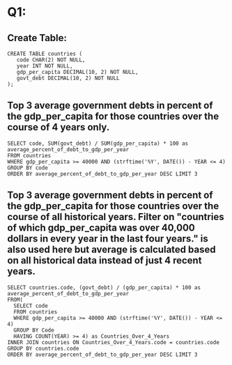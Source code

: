 # Q1:
## Create Table:
 ```
 CREATE TABLE countries (
	code CHAR(2) NOT NULL,
	year INT NOT NULL,
	gdp_per_capita DECIMAL(10, 2) NOT NULL,
	govt_debt DECIMAL(10, 2) NOT NULL
);
```

## Top 3 average government debts in percent of the gdp_per_capita for those countries over the course of **4** years only.
```
SELECT code, SUM(govt_debt) / SUM(gdp_per_capita) * 100 as average_percent_of_debt_to_gdp_per_year
FROM countries
WHERE gdp_per_capita >= 40000 AND (strftime('%Y', DATE()) - YEAR <= 4)
GROUP BY code
ORDER BY average_percent_of_debt_to_gdp_per_year DESC LIMIT 3
```

## Top 3 average government debts in percent of the gdp_per_capita for those countries over the course of all **historical** years. Filter on "countries of which gdp_per_capita was over 40,000 dollars in every year in the last four years." is also used here but average is calculated based on all historical data instead of just 4 recent years.
```
SELECT countries.code, (govt_debt) / (gdp_per_capita) * 100 as average_percent_of_debt_to_gdp_per_year
FROM(
  SELECT code
  FROM countries
  WHERE gdp_per_capita >= 40000 AND (strftime('%Y', DATE()) - YEAR <= 4)
  GROUP BY Code
  HAVING COUNT(YEAR) >= 4) as Countries_Over_4_Years
INNER JOIN countries ON Countries_Over_4_Years.code = countries.code
GROUP BY countries.code
ORDER BY average_percent_of_debt_to_gdp_per_year DESC LIMIT 3
```
